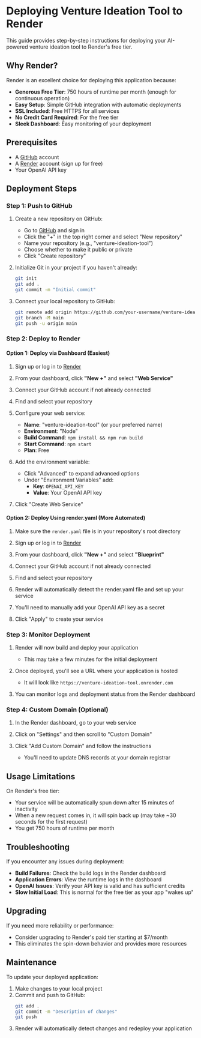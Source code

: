# Deploying Venture Ideation Tool to Render

This guide provides step-by-step instructions for deploying your AI-powered venture ideation tool to Render's free tier.

## Why Render?

Render is an excellent choice for deploying this application because:
- **Generous Free Tier**: 750 hours of runtime per month (enough for continuous operation)
- **Easy Setup**: Simple GitHub integration with automatic deployments
- **SSL Included**: Free HTTPS for all services
- **No Credit Card Required**: For the free tier
- **Sleek Dashboard**: Easy monitoring of your deployment

## Prerequisites

- A [GitHub](https://github.com) account
- A [Render](https://render.com) account (sign up for free)
- Your OpenAI API key

## Deployment Steps

### Step 1: Push to GitHub

1. Create a new repository on GitHub:
   - Go to [GitHub](https://github.com) and sign in
   - Click the "+" in the top right corner and select "New repository"
   - Name your repository (e.g., "venture-ideation-tool")
   - Choose whether to make it public or private
   - Click "Create repository"

2. Initialize Git in your project if you haven't already:
   ```bash
   git init
   git add .
   git commit -m "Initial commit"
   ```

3. Connect your local repository to GitHub:
   ```bash
   git remote add origin https://github.com/your-username/venture-ideation-tool.git
   git branch -M main
   git push -u origin main
   ```

### Step 2: Deploy to Render

#### Option 1: Deploy via Dashboard (Easiest)

1. Sign up or log in to [Render](https://render.com)

2. From your dashboard, click **"New +"** and select **"Web Service"**

3. Connect your GitHub account if not already connected

4. Find and select your repository

5. Configure your web service:
   - **Name**: "venture-ideation-tool" (or your preferred name)
   - **Environment**: "Node"
   - **Build Command**: `npm install && npm run build`
   - **Start Command**: `npm start`
   - **Plan**: Free

6. Add the environment variable:
   - Click "Advanced" to expand advanced options
   - Under "Environment Variables" add:
     - **Key**: `OPENAI_API_KEY`
     - **Value**: Your OpenAI API key

7. Click "Create Web Service"

#### Option 2: Deploy Using render.yaml (More Automated)

1. Make sure the `render.yaml` file is in your repository's root directory

2. Sign up or log in to [Render](https://render.com)

3. From your dashboard, click **"New +"** and select **"Blueprint"**

4. Connect your GitHub account if not already connected

5. Find and select your repository

6. Render will automatically detect the render.yaml file and set up your service

7. You'll need to manually add your OpenAI API key as a secret

8. Click "Apply" to create your service

### Step 3: Monitor Deployment

1. Render will now build and deploy your application
   - This may take a few minutes for the initial deployment

2. Once deployed, you'll see a URL where your application is hosted
   - It will look like `https://venture-ideation-tool.onrender.com`

3. You can monitor logs and deployment status from the Render dashboard

### Step 4: Custom Domain (Optional)

1. In the Render dashboard, go to your web service

2. Click on "Settings" and then scroll to "Custom Domain"

3. Click "Add Custom Domain" and follow the instructions
   - You'll need to update DNS records at your domain registrar

## Usage Limitations

On Render's free tier:
- Your service will be automatically spun down after 15 minutes of inactivity
- When a new request comes in, it will spin back up (may take ~30 seconds for the first request)
- You get 750 hours of runtime per month

## Troubleshooting

If you encounter any issues during deployment:

- **Build Failures**: Check the build logs in the Render dashboard
- **Application Errors**: View the runtime logs in the dashboard
- **OpenAI Issues**: Verify your API key is valid and has sufficient credits
- **Slow Initial Load**: This is normal for the free tier as your app "wakes up"

## Upgrading

If you need more reliability or performance:
- Consider upgrading to Render's paid tier starting at $7/month
- This eliminates the spin-down behavior and provides more resources

## Maintenance

To update your deployed application:

1. Make changes to your local project
2. Commit and push to GitHub:
   ```bash
   git add .
   git commit -m "Description of changes"
   git push
   ```
3. Render will automatically detect changes and redeploy your application